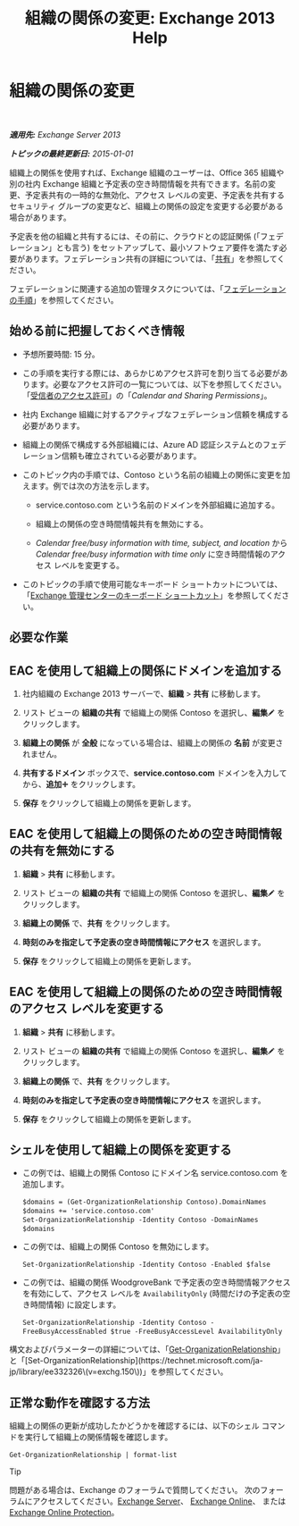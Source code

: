 ﻿---
title: '組織の関係の変更: Exchange 2013 Help'
TOCTitle: 組織の関係の変更
ms:assetid: 3713ef83-f01a-41bb-b127-62ca242dd7a4
ms:mtpsurl: https://technet.microsoft.com/ja-jp/library/JJ673055(v=EXCHG.150)
ms:contentKeyID: 49896198
ms.date: 04/24/2018
mtps_version: v=EXCHG.150
ms.translationtype: HT
---

# 組織の関係の変更

 

_**適用先:** Exchange Server 2013_

_**トピックの最終更新日:** 2015-01-01_

組織上の関係を使用すれば、Exchange 組織のユーザーは、Office 365 組織や別の社内 Exchange 組織と予定表の空き時間情報を共有できます。名前の変更、予定表共有の一時的な無効化、アクセス レベルの変更、予定表を共有するセキュリティ グループの変更など、組織上の関係の設定を変更する必要がある場合があります。

予定表を他の組織と共有するには、その前に、クラウドとの認証関係 (「フェデレーション」とも言う) をセットアップして、最小ソフトウェア要件を満たす必要があります。フェデレーション共有の詳細については、「[共有](sharing-exchange-2013-help.md)」を参照してください。

フェデレーションに関連する追加の管理タスクについては、「[フェデレーションの手順](federation-procedures-exchange-2013-help.md)」を参照してください。

## 始める前に把握しておくべき情報

  - 予想所要時間: 15 分。

  - この手順を実行する際には、あらかじめアクセス許可を割り当てる必要があります。必要なアクセス許可の一覧については、以下を参照してください。 「[受信者のアクセス許可](recipients-permissions-exchange-2013-help.md)」の「*Calendar and Sharing Permissions*」。

  - 社内 Exchange 組織に対するアクティブなフェデレーション信頼を構成する必要があります。

  - 組織上の関係で構成する外部組織には、Azure AD 認証システムとのフェデレーション信頼も確立されている必要があります。

  - このトピック内の手順では、Contoso という名前の組織上の関係に変更を加えます。例では次の方法を示します。
    
      - service.contoso.com という名前のドメインを外部組織に追加する。
    
      - 組織上の関係の空き時間情報共有を無効にする。
    
      - *Calendar free/busy information with time, subject, and location* から *Calendar free/busy information with time only* に空き時間情報のアクセス レベルを変更する。

  - このトピックの手順で使用可能なキーボード ショートカットについては、「[Exchange 管理センターのキーボード ショートカット](keyboard-shortcuts-in-the-exchange-admin-center-exchange-online-protection-help.md)」を参照してください。

## 必要な作業

## EAC を使用して組織上の関係にドメインを追加する

1.  社内組織の Exchange 2013 サーバーで、<strong>組織</strong> \> <strong>共有</strong> に移動します。

2.  リスト ビューの <strong>組織の共有</strong> で組織上の関係 Contoso を選択し、<strong>編集</strong>![編集アイコン](images/Bb124582.6f53ccb2-1f13-4c02-bea0-30690e6ea71d(EXCHG.150).gif "編集アイコン") をクリックします。

3.  <strong>組織上の関係</strong> が <strong>全般</strong> になっている場合は、組織上の関係の <strong>名前</strong> が変更されません。

4.  <strong>共有するドメイン</strong> ボックスで、**service.contoso.com** ドメインを入力してから、<strong>追加</strong>![\[追加\] アイコン](images/JJ218640.c1e75329-d6d7-4073-a27d-498590bbb558(EXCHG.150).gif "[追加] アイコン") をクリックします。

5.  <strong>保存</strong> をクリックして組織上の関係を更新します。

## EAC を使用して組織上の関係のための空き時間情報の共有を無効にする

1.  <strong>組織</strong> \> <strong>共有</strong> に移動します。

2.  リスト ビューの <strong>組織の共有</strong> で組織上の関係 Contoso を選択し、<strong>編集</strong>![編集アイコン](images/Bb124582.6f53ccb2-1f13-4c02-bea0-30690e6ea71d(EXCHG.150).gif "編集アイコン") をクリックします。

3.  <strong>組織上の関係</strong> で、<strong>共有</strong> をクリックします。

4.  <strong>時刻のみを指定して予定表の空き時間情報にアクセス</strong> を選択します。

5.  <strong>保存</strong> をクリックして組織上の関係を更新します。

## EAC を使用して組織上の関係のための空き時間情報のアクセス レベルを変更する

1.  <strong>組織</strong> \> <strong>共有</strong> に移動します。

2.  リスト ビューの <strong>組織の共有</strong> で組織上の関係 Contoso を選択し、<strong>編集</strong>![編集アイコン](images/Bb124582.6f53ccb2-1f13-4c02-bea0-30690e6ea71d(EXCHG.150).gif "編集アイコン") をクリックします。

3.  <strong>組織上の関係</strong> で、<strong>共有</strong> をクリックします。

4.  <strong>時刻のみを指定して予定表の空き時間情報にアクセス</strong> を選択します。

5.  <strong>保存</strong> をクリックして組織上の関係を更新します。

## シェルを使用して組織上の関係を変更する

  - この例では、組織上の関係 Contoso にドメイン名 service.contoso.com を追加します。
    
        $domains = (Get-OrganizationRelationship Contoso).DomainNames
        $domains += 'service.contoso.com'
        Set-OrganizationRelationship -Identity Contoso -DomainNames $domains

  - この例では、組織上の関係 Contoso を無効にします。
    
        Set-OrganizationRelationship -Identity Contoso -Enabled $false

  - この例では、組織の関係 WoodgroveBank で予定表の空き時間情報アクセスを有効にして、アクセス レベルを `AvailabilityOnly` (時間だけの予定表の空き時間情報) に設定します。
    
        Set-OrganizationRelationship -Identity Contoso -FreeBusyAccessEnabled $true -FreeBusyAccessLevel AvailabilityOnly

構文およびパラメーターの詳細については、「[Get-OrganizationRelationship](https://technet.microsoft.com/ja-jp/library/ee332343\(v=exchg.150\))」と「[Set-OrganizationRelationship](https://technet.microsoft.com/ja-jp/library/ee332326\(v=exchg.150\))」を参照してください。

## 正常な動作を確認する方法

組織上の関係の更新が成功したかどうかを確認するには、以下のシェル コマンドを実行して組織上の関係情報を確認します。

    Get-OrganizationRelationship | format-list


> [!TIP]
> 問題がある場合は、Exchange のフォーラムで質問してください。 次のフォーラムにアクセスしてください。<A href="https://go.microsoft.com/fwlink/p/?linkid=60612">Exchange Server</A>、 <A href="https://go.microsoft.com/fwlink/p/?linkid=267542">Exchange Online</A>、 または <A href="https://go.microsoft.com/fwlink/p/?linkid=285351">Exchange Online Protection</A>。


